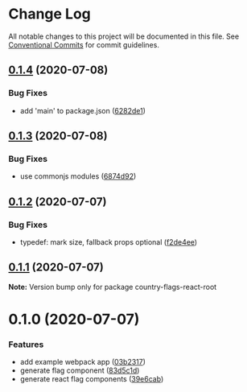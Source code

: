 # Change Log

All notable changes to this project will be documented in this file.
See [Conventional Commits](https://conventionalcommits.org) for commit guidelines.

## [0.1.4](https://github.com/petermikitsh/country-flags-react/compare/v0.1.3...v0.1.4) (2020-07-08)


### Bug Fixes

* add 'main' to package.json ([6282de1](https://github.com/petermikitsh/country-flags-react/commit/6282de1815d8478a83761af8b79180cf4a746a62))





## [0.1.3](https://github.com/petermikitsh/country-flags-react/compare/v0.1.2...v0.1.3) (2020-07-08)


### Bug Fixes

* use commonjs modules ([6874d92](https://github.com/petermikitsh/country-flags-react/commit/6874d923c3c72e2dcaf7563442e1bebccbe4a404))





## [0.1.2](https://github.com/petermikitsh/country-flags-react/compare/v0.1.1...v0.1.2) (2020-07-07)


### Bug Fixes

* typedef: mark size, fallback props optional ([f2de4ee](https://github.com/petermikitsh/country-flags-react/commit/f2de4ee7f26830ccd83b7f31e0da77029ae96ce5))





## [0.1.1](https://github.com/petermikitsh/country-flags-react/compare/v0.1.0...v0.1.1) (2020-07-07)

**Note:** Version bump only for package country-flags-react-root





# 0.1.0 (2020-07-07)


### Features

* add example webpack app ([03b2317](https://github.com/petermikitsh/country-flags-react/commit/03b23175162a979673546c6d499f52bfeb0537e1))
* generate flag component ([83d5c1d](https://github.com/petermikitsh/country-flags-react/commit/83d5c1d5faaa72d4a8017c07bb9fb230dc4ef450))
* generate react flag components ([39e6cab](https://github.com/petermikitsh/country-flags-react/commit/39e6cab5dfd7084dce9f9b012305ddcae995f4ba))
